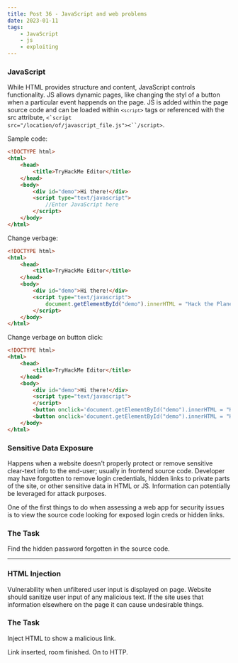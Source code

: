 ```yaml
---
title: Post 36 - JavaScript and web problems
date: 2023-01-11
tags:
    - JavaScript
    - js
    - exploiting
---
```

### JavaScript
While HTML provides structure and content, JavaScript controls functionality. JS allows dynamic pages, like changing the styl of a button when a particular event happends on the page. JS is added within the page source code and can be loaded within <code><`script`></code> tags or referenced with the src attribute, <code><`script src="/location/of/javascript_file.js"><``/script></code>. 

Sample code:<br>
```html
<!DOCTYPE html>
<html>
    <head>
        <title>TryHackMe Editor</title>
    </head>
    <body>
        <div id="demo">Hi there!</div>
        <script type="text/javascript">
            //Enter JavaScript here
        </script>        
    </body>
</html>
```

Change verbage:<br>
```html
<!DOCTYPE html>
<html>
    <head>
        <title>TryHackMe Editor</title>
    </head>
    <body>
        <div id="demo">Hi there!</div>
        <script type="text/javascript">
            document.getElementById("demo").innerHTML = "Hack the Planet";
        </script>       
    </body>
</html>
```

Change verbage on button click:<br>
```html
<!DOCTYPE html>
<html>
    <head>
        <title>TryHackMe Editor</title>
    </head>
    <body>
        <div id="demo">Hi there!</div>
        <script type="text/javascript"> 
        </script>
        <button onclick='document.getElementById("demo").innerHTML = "Hi there!";'>Hi there!</button>
        <button onclick='document.getElementById("demo").innerHTML = "Hack the Planet";'>Hack Me!</button>
    </body>
</html>
```

### Sensitive Data Exposure
Happens when a website doesn't properly protect or remove sensitive clear-text info to the end-user; usually in frontend source code. Developer may have forgotten to remove login credentials, hidden links to private parts of the site, or other sensitive data in HTML or JS. Information can potentially be leveraged for attack purposes. 

One of the first things to do when assessing a web app for security issues is to view the source code looking for exposed login creds or hidden links.

### The Task
Find the hidden password forgotten in the source code.

---
### HTML Injection
Vulnerability when unfiltered user input is displayed on page. Website should sanitize user input of any malicious text. If the site uses that information elsewhere on the page it can cause undesirable things. 

### The Task
Inject HTML to show a malicious link. 

Link inserted, room finished. On to HTTP.